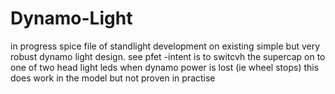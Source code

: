 # Dynamo-Light
in progress spice file of standlight development on existing simple but very robust dynamo light design.
see pfet -intent is to switcvh the supercap on to one of two head light leds when dynamo power is lost (ie wheel stops)
this does work in the model but not proven in practise
